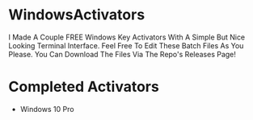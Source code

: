 # WindowsActivators
I Made A Couple FREE Windows Key Activators With A Simple But Nice Looking Terminal Interface. Feel Free To Edit These Batch Files As You Please. You Can Download The Files Via The Repo's Releases Page!

# Completed Activators
- Windows 10 Pro
